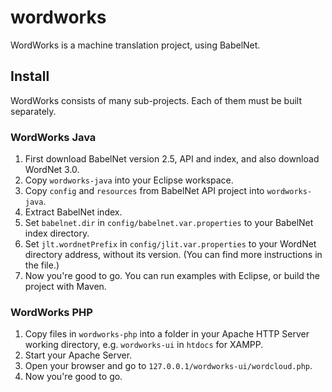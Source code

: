 # wordworks
WordWorks is a machine translation project, using BabelNet.

## Install
WordWorks consists of many sub-projects. Each of them must be built separately.

### WordWorks Java
1. First download BabelNet version 2.5, API and index, and also download WordNet 3.0.
2. Copy `wordworks-java` into your Eclipse workspace.
3. Copy `config` and `resources` from BabelNet API project into `wordworks-java`.
4. Extract BabelNet index.
5. Set `babelnet.dir` in `config/babelnet.var.properties` to your BabelNet index directory.
6. Set `jlt.wordnetPrefix` in `config/jlit.var.properties` to your WordNet directory address, without its version. (You can find more instructions in the file.)
7. Now you're good to go. You can run examples with Eclipse, or build the project with Maven.

### WordWorks PHP
1. Copy files in `wordworks-php` into a folder in your Apache HTTP Server working directory, e.g. `wordworks-ui` in `htdocs` for XAMPP.
2. Start your Apache Server.
3. Open your browser and go to `127.0.0.1/wordworks-ui/wordcloud.php`.
4. Now you're good to go.